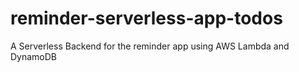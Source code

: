 # reminder-serverless-app-todos
A Serverless Backend for the reminder app using AWS Lambda and DynamoDB
